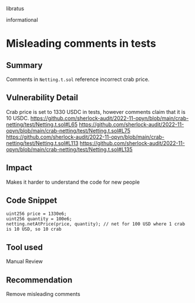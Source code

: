 libratus

informational

# Misleading comments in tests

## Summary
Comments in `Netting.t.sol` reference incorrect crab price.

## Vulnerability Detail
Crab price is set to 1330 USDC in tests, however comments claim that it is 10 USDC.
https://github.com/sherlock-audit/2022-11-opyn/blob/main/crab-netting/test/Netting.t.sol#L65
https://github.com/sherlock-audit/2022-11-opyn/blob/main/crab-netting/test/Netting.t.sol#L75
https://github.com/sherlock-audit/2022-11-opyn/blob/main/crab-netting/test/Netting.t.sol#L113
https://github.com/sherlock-audit/2022-11-opyn/blob/main/crab-netting/test/Netting.t.sol#L135

## Impact
Makes it harder to understand the code for new people

## Code Snippet
```solidity
uint256 price = 1330e6;
uint256 quantity = 100e6;
netting.netAtPrice(price, quantity); // net for 100 USD where 1 crab is 10 USD, so 10 crab
```

## Tool used

Manual Review

## Recommendation
Remove misleading comments